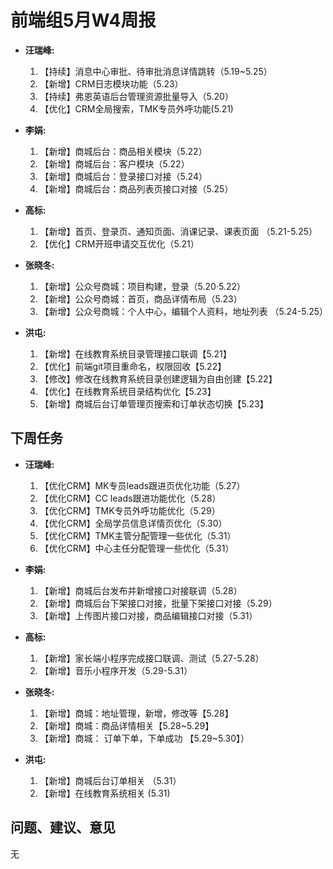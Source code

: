 # 前端组5月W4周报

- **汪瑞峰:**
	1. 【持续】消息中心审批、待审批消息详情跳转（5.19~5.25）
  2. 【新增】CRM日志模块功能（5.23）
  3. 【持续】弗恩英语后台管理资源批量导入（5.20）
  4. 【优化】CRM全局搜索，TMK专员外呼功能(5.21)

- **李娟:**
  1. 【新增】商城后台：商品相关模块（5.22）
  2. 【新增】商城后台：客户模块（5.22）
  3. 【新增】商城后台：登录接口对接（5.24）
  4. 【新增】商城后台：商品列表页接口对接（5.25）

- **高标:**
	1. 【新增】首页、登录页、通知页面、消课记录、课表页面 （5.21-5.25）
  2. 【优化】CRM开班申请交互优化（5.21）

- **张晓冬:**
  1. 【新增】公众号商城：项目构建，登录（5.20·5.22）
  2. 【新增】公众号商城：首页，商品详情布局（5.23）
  3. 【新增】公众号商城：个人中心，编辑个人资料，地址列表 （5.24-5.25）

- **洪屯:**
	1. 【新增】在线教育系统目录管理接口联调【5.21】
  2. 【优化】前端git项目重命名，权限回收【5.22】
  3. 【修改】修改在线教育系统目录创建逻辑为自由创建【5.22】
  4. 【优化】在线教育系统目录结构优化【5.23】
  5. 【新增】商城后台订单管理页搜索和订单状态切换【5.23】


## 下周任务

- **汪瑞峰:**
	1. 【优化CRM】MK专员leads跟进页优化功能（5.27）
  2. 【优化CRM】CC leads跟进功能优化（5.28）
  3. 【优化CRM】TMK专员外呼功能优化（5.29）
  4. 【优化CRM】全局学员信息详情页优化（5.30）
  5. 【优化CRM】TMK主管分配管理一些优化（5.31）
  6. 【优化CRM】中心主任分配管理一些优化（5.31）

- **李娟:**
  1. 【新增】商城后台发布并新增接口对接联调（5.28）
  2. 【新增】商城后台下架接口对接，批量下架接口对接（5.29）
  3. 【新增】上传图片接口对接，商品编辑接口对接（5.31）

- **高标:**
  1. 【新增】家长端小程序完成接口联调、测试（5.27-5.28）
  2. 【新增】音乐小程序开发（5.29-5.31）

- **张晓冬:**
  1. 【新增】商城：地址管理，新增，修改等【5.28】
  2. 【新增】商城：商品详情相关【5.28~5.29】
  3. 【新增】商城： 订单下单，下单成功 【5.29~5.30】）

- **洪屯:**
  1. 【新增】商城后台订单相关 （5.31）
  2. 【新增】在线教育系统相关  (5.31)

## 问题、建议、意见
  无